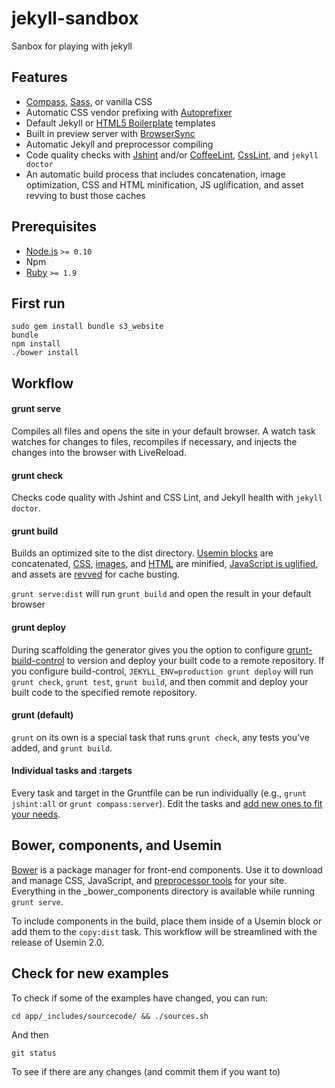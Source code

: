 # jekyll-sandbox
Sanbox for playing with jekyll

## Features

- [Compass](http://compass-style.org/), [Sass](http://sass-lang.com/), or vanilla CSS
- Automatic CSS vendor prefixing with [Autoprefixer](https://github.com/ai/autoprefixer)
- Default Jekyll or [HTML5 Boilerplate](http://html5boilerplate.com/) templates
- Built in preview server with [BrowserSync](http://www.browsersync.io/)
- Automatic Jekyll and preprocessor compiling
- Code quality checks with [Jshint](http://www.jshint.com/) and/or [CoffeeLint](http://www.coffeelint.org/), [CssLint](http://csslint.net/), and `jekyll doctor`
- An automatic build process that includes concatenation, image optimization, CSS and HTML minification, JS uglification, and asset revving to bust those caches

## Prerequisites

- [Node.js](http://nodejs.org/) `>= 0.10`
- Npm
- [Ruby](http://www.ruby-lang.org/) `>= 1.9`

## First run

    sudo gem install bundle s3_website
    bundle
    npm install
    ./bower install

## Workflow

#### grunt serve

Compiles all files and opens the site in your default browser. A watch task watches for changes to files, recompiles if necessary, and injects the changes into the browser with LiveReload.

#### grunt check

Checks code quality with Jshint and CSS Lint, and Jekyll health with `jekyll doctor`.

#### grunt build

Builds an optimized site to the dist directory. [Usemin blocks](https://github.com/yeoman/grunt-usemin#the-useminprepare-task) are concatenated, [CSS](https://github.com/gruntjs/grunt-contrib-cssmin), [images](https://github.com/gruntjs/grunt-contrib-imagemin), and [HTML](https://github.com/gruntjs/grunt-contrib-htmlmin) are minified, [JavaScript is uglified](https://github.com/gruntjs/grunt-contrib-uglify), and assets are [revved](https://github.com/yeoman/grunt-filerev) for cache busting.

`grunt serve:dist` will run `grunt build` and open the result in your default browser

#### grunt deploy

During scaffolding the generator gives you the option to configure [grunt-build-control](https://github.com/robwierzbowski/grunt-build-control) to version and deploy your built code to a remote repository. If you configure build-control, `JEKYLL_ENV=production grunt deploy` will run `grunt check`, `grunt test`, `grunt build`, and then commit and deploy your built code to the specified remote repository. 

#### grunt (default)

`grunt` on its own is a special task that runs `grunt check`, any tests you've added, and `grunt build`.

#### Individual tasks and :targets

Every task and target in the Gruntfile can be run individually (e.g., `grunt jshint:all` or `grunt compass:server`). Edit the tasks and [add new ones to fit your needs](http://gruntjs.com/configuring-tasks).

## Bower, components, and Usemin

[Bower](http://bower.io/) is a package manager for front-end components. Use it to download and manage CSS, JavaScript, and [preprocessor tools](https://github.com/Team-Sass) for your site. Everything in the _bower_components directory is available while running `grunt serve`.

To include components in the build, place them inside of a Usemin block or add them to the `copy:dist` task. This workflow will be streamlined with the release of Usemin 2.0.

## Check for new examples

To check if some of the examples have changed, you can run:

`cd app/_includes/sourcecode/ && ./sources.sh`

And then

`git status`

To see if there are any changes (and commit them if you want to)
